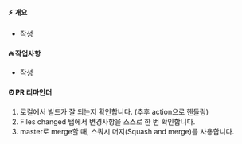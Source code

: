 #### ⚡️ 개요

<!-- 어떤 이유에서 이 PR을 시작하게 됐는지에 대한 히스토리를 아래에 남겨주세요. -->

- 작성

#### 🔥 작업사항

<!-- 해당 이슈를 위해 어떤 작업을 했는지 아래에 남겨주세요. -->

- 작성

#### ⏰ PR 리마인더

1. 로컬에서 빌드가 잘 되는지 확인합니다. (추후 action으로 핸들링)
2. Files changed 탭에서 변경사항을 스스로 한 번 확인합니다.
3. master로 merge할 때, 스쿼시 머지(Squash and merge)를 사용합니다.